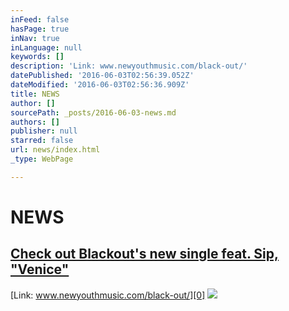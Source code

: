```yaml
---
inFeed: false
hasPage: true
inNav: true
inLanguage: null
keywords: []
description: 'Link: www.newyouthmusic.com/black-out/'
datePublished: '2016-06-03T02:56:39.052Z'
dateModified: '2016-06-03T02:56:36.909Z'
title: NEWS
author: []
sourcePath: _posts/2016-06-03-news.md
authors: []
publisher: null
starred: false
url: news/index.html
_type: WebPage

---
```

# NEWS

## [Check out Blackout's new single feat. Sip, "Venice" ][0]

[Link: www.newyouthmusic.com/black-out/][0]
![](https://the-grid-user-content.s3-us-west-2.amazonaws.com/93a6db17-05f6-452f-ad50-69b1c9dc7c5a.png)

[0]: www.newyouthmusic.com/black-out/